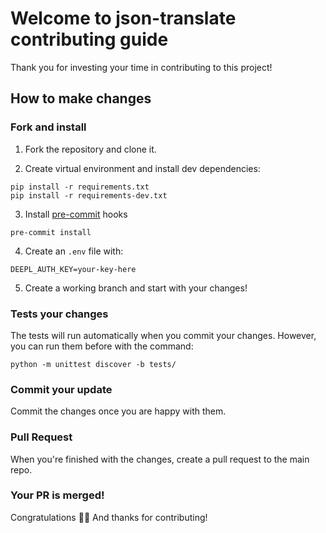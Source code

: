 # Welcome to json-translate contributing guide

Thank you for investing your time in contributing to this project!

## How to make changes

### Fork and install

1. Fork the repository and clone it.

2. Create virtual environment and install dev dependencies:
```shell
pip install -r requirements.txt
pip install -r requirements-dev.txt
```

3. Install [pre-commit](https://pre-commit.com/) hooks
```shell
pre-commit install
```

4. Create an `.env` file with:
```
DEEPL_AUTH_KEY=your-key-here
```

5. Create a working branch and start with your changes!

### Tests your changes

The tests will run automatically when you commit your changes. However, you can run them before with the command:

```shell
python -m unittest discover -b tests/
```

### Commit your update

Commit the changes once you are happy with them.

### Pull Request

When you're finished with the changes, create a pull request to the main repo.

### Your PR is merged!

Congratulations :tada::tada: And thanks for contributing!
